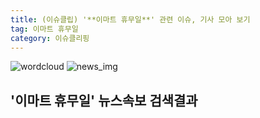 ```yaml
---
title: (이슈클립) '**이마트 휴무일**' 관련 이슈, 기사 모아 보기
tag: 이마트 휴무일
category: 이슈클리핑
---
```

![wordcloud](https://s3.ap-northeast-2.amazonaws.com/lyrics101-wordcloud/2018-09-23-1537671499.png)
![news_img](https://user-images.githubusercontent.com/42597476/44507050-1206f400-a6e4-11e8-8d98-7ffbfebb353f.png)
## **'**이마트 휴무일**'** 뉴스속보 검색결과

